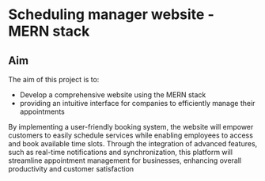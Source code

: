 <h1>Scheduling manager website - MERN stack </h1>
<h2>Aim</h2>
<p>The aim of this project is to:
  <ul>
    <li>Develop a comprehensive website using the MERN stack</li>
    <li>providing an intuitive interface for companies to efficiently manage their appointments</li>
  </ul>
By implementing a user-friendly booking system, the website will empower customers to easily schedule services while enabling employees to access and book available time slots. Through the integration of advanced features, such as real-time notifications and synchronization, this platform will streamline appointment management for businesses, enhancing overall productivity and customer satisfaction </p>
